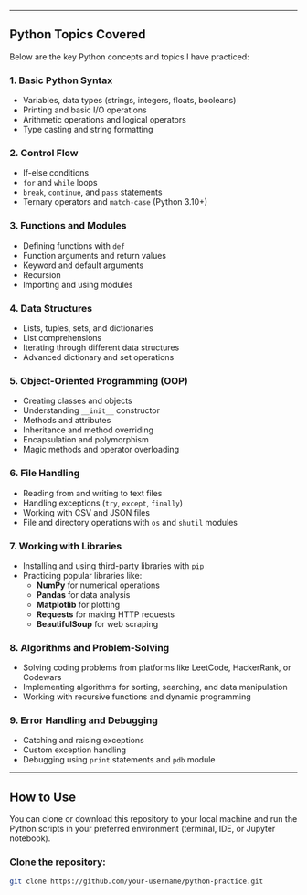 
---

## Python Topics Covered

Below are the key Python concepts and topics I have practiced:

### 1. Basic Python Syntax
- Variables, data types (strings, integers, floats, booleans)
- Printing and basic I/O operations
- Arithmetic operations and logical operators
- Type casting and string formatting

### 2. Control Flow
- If-else conditions
- `for` and `while` loops
- `break`, `continue`, and `pass` statements
- Ternary operators and `match-case` (Python 3.10+)

### 3. Functions and Modules
- Defining functions with `def`
- Function arguments and return values
- Keyword and default arguments
- Recursion
- Importing and using modules

### 4. Data Structures
- Lists, tuples, sets, and dictionaries
- List comprehensions
- Iterating through different data structures
- Advanced dictionary and set operations

### 5. Object-Oriented Programming (OOP)
- Creating classes and objects
- Understanding `__init__` constructor
- Methods and attributes
- Inheritance and method overriding
- Encapsulation and polymorphism
- Magic methods and operator overloading

### 6. File Handling
- Reading from and writing to text files
- Handling exceptions (`try`, `except`, `finally`)
- Working with CSV and JSON files
- File and directory operations with `os` and `shutil` modules

### 7. Working with Libraries
- Installing and using third-party libraries with `pip`
- Practicing popular libraries like:
  - **NumPy** for numerical operations
  - **Pandas** for data analysis
  - **Matplotlib** for plotting
  - **Requests** for making HTTP requests
  - **BeautifulSoup** for web scraping

### 8. Algorithms and Problem-Solving
- Solving coding problems from platforms like LeetCode, HackerRank, or Codewars
- Implementing algorithms for sorting, searching, and data manipulation
- Working with recursive functions and dynamic programming

### 9. Error Handling and Debugging
- Catching and raising exceptions
- Custom exception handling
- Debugging using `print` statements and `pdb` module

---

## How to Use

You can clone or download this repository to your local machine and run the Python scripts in your preferred environment (terminal, IDE, or Jupyter notebook).

### Clone the repository:
```bash
git clone https://github.com/your-username/python-practice.git
